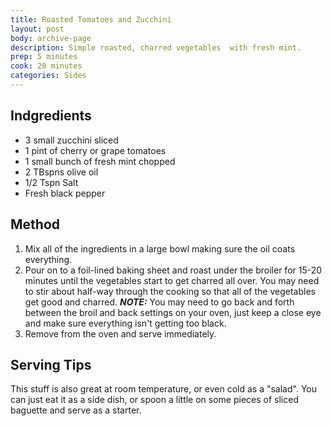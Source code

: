 ```yaml
---
title: Roasted Tomatoes and Zucchini 
layout: post
body: archive-page
description: Simple roasted, charred vegetables  with fresh mint.
prep: 5 minutes
cook: 20 minutes
categories: Sides
---
```


## Indgredients
- 3 small zucchini sliced
- 1 pint of cherry or grape tomatoes
- 1 small bunch of fresh mint chopped
- 2 TBspns olive oil
- 1/2 Tspn Salt
- Fresh black pepper

## Method
1. Mix all of the ingredients in a large bowl making sure the oil coats everything.
2. Pour on to a foil-lined baking sheet and roast under the broiler  for 15-20 minutes until the vegetables start to get charred all over. You may need to stir about half-way through the cooking so  that all of the vegetables get good and charred. 
_**NOTE:**_ You may need to go back and forth between the broil and back settings on your oven, just keep a close eye and make sure everything isn't getting too black.
3. Remove from the oven and serve immediately.

## Serving Tips
This stuff is also great at room temperature, or even cold as a "salad". You can just eat it as a side dish, or spoon a little on some pieces of sliced baguette and serve as a starter.
